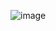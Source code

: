 ![image](https://github.com/jaenfigueroa/examenFinal_algoritmia/assets/69079292/745579c0-5016-4c95-9fc8-4655854e559d)
